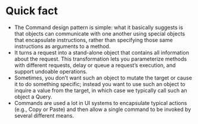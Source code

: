 # Quick fact
- The Command design pattern is simple: what it basically suggests is that objects can communicate with one another using special objects that encapsulate instructions, rather than specifying those same instructions as arguments to a method.
- It turns a request into a stand-alone object that contains all information about the request. This transformation lets you parameterize methods with different requests, delay or queue a request’s execution, and support undoable operations.
- Sometimes, you don’t want such an object to mutate the target or cause it to do something specific; instead you want to use such an object to inquire a value from the target, in which case we typically call such an object a Query.
- Commands are used a lot in UI systems to encapsulate typical actions (e.g., Copy or Paste) and then allow a single command to be invoked by several different means.